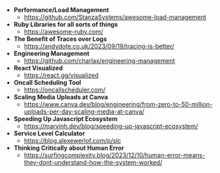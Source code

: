 - **Performance/Load Management**
  - https://github.com/StanzaSystems/awesome-load-management
- **Ruby Libraries for all sorts of things**
  - https://awesome-ruby.com/
- **The Benefit of Traces over Logs**
  - https://andydote.co.uk/2023/09/19/tracing-is-better/
- **Engineering Management**
  - https://github.com/charlax/engineering-management
- **React Visualized**
  - https://react.gg/visualized
- **Oncall Scheduling Tool**
  - https://oncallscheduler.com/
- **Scaling Media Uploads at Canva**
  - https://www.canva.dev/blog/engineering/from-zero-to-50-million-uploads-per-day-scaling-media-at-canva/
- **Speeding Up Javascript Ecosystem**
  - https://marvinh.dev/blog/speeding-up-javascript-ecosystem/
- **Service Level Calculator**
  - https://blog.alexewerlof.com/p/slc
- **Thinking Critically about Human Error**
  - https://surfingcomplexity.blog/2023/12/10/human-error-means-they-dont-understand-how-the-system-worked/